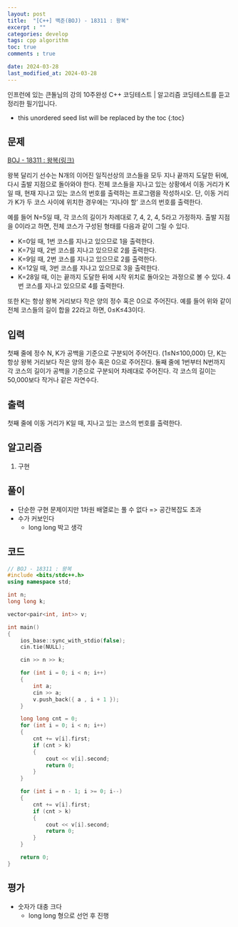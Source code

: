 ```yaml
---
layout: post
title:  "[C++] 백준(BOJ) - 18311 : 왕복"
excerpt : ""
categories: develop
tags: cpp algorithm
toc: true
comments : true

date: 2024-03-28
last_modified_at: 2024-03-28
---
```

> <span style="font-size: 80%">
인프런에 있는 큰돌님의 강의 10주완성 C++ 코딩테스트 | 알고리즘 코딩테스트를 듣고 정리한 필기입니다.</span>

<!--more-->

* this unordered seed list will be replaced by the toc
{:toc}

## 문제 

[BOJ - 18311 : 왕복(링크)](https://www.acmicpc.net/problem/18311) 

왕복 달리기 선수는 N개의 이어진 일직선상의 코스들을 모두 지나 끝까지 도달한 뒤에, 다시 출발 지점으로 돌아와야 한다. 전체 코스들을 지나고 있는 상황에서 이동 거리가 K일 때, 현재 지나고 있는 코스의 번호를 출력하는 프로그램을 작성하시오. 단, 이동 거리가 K가 두 코스 사이에 위치한 경우에는 ‘지나야 할’ 코스의 번호를 출력한다.

예를 들어 N=5일 때, 각 코스의 길이가 차례대로 7, 4, 2, 4, 5라고 가정하자. 출발 지점을 0이라고 하면, 전체 코스가 구성된 형태를 다음과 같이 그릴 수 있다.

- K=0일 때, 1번 코스를 지나고 있으므로 1을 출력한다.
- K=7일 때, 2번 코스를 지나고 있으므로 2를 출력한다.
- K=9일 때, 2번 코스를 지나고 있으므로 2를 출력한다.
- K=12일 때, 3번 코스를 지나고 있으므로 3을 출력한다.
- K=28일 때, 이는 끝까지 도달한 뒤에 시작 위치로 돌아오는 과정으로 볼 수 있다. 4번 코스를 지나고 있으므로 4를 출력한다.

또한 K는 항상 왕복 거리보다 작은 양의 정수 혹은 0으로 주어진다. 예를 들어 위와 같이 전체 코스들의 길이 합을 22라고 하면, 0≤K≤43이다.

## 입력
첫째 줄에 정수 N, K가 공백을 기준으로 구분되어 주어진다. (1≤N≤100,000) 단, K는 항상 왕복 거리보다 작은 양의 정수 혹은 0으로 주어진다. 둘째 줄에 1번부터 N번까지 각 코스의 길이가 공백을 기준으로 구분되어 차례대로 주어진다. 각 코스의 길이는 50,000보다 작거나 같은 자연수다.

## 출력
첫째 줄에 이동 거리가 K일 때, 지나고 있는 코스의 번호를 출력한다.

## 알고리즘
1. 구현

## 풀이
- 단순한 구현 문제이지만 1차원 배열로는 풀 수 없다 => 공간복잡도 초과
- 수가 커보인다
  - long long 박고 생각

## 코드
```cpp
// BOJ - 18311 : 왕복
#include <bits/stdc++.h>
using namespace std;

int n;
long long k;

vector<pair<int, int>> v;

int main()
{
	ios_base::sync_with_stdio(false);
	cin.tie(NULL);

	cin >> n >> k;

	for (int i = 0; i < n; i++)
	{
		int a;
		cin >> a;
		v.push_back({ a , i + 1 });
	}

	long long cnt = 0;
	for (int i = 0; i < n; i++)
	{
		cnt += v[i].first;
		if (cnt > k)
		{
			cout << v[i].second;
			return 0;
		}
	}

	for (int i = n - 1; i >= 0; i--)
	{
		cnt += v[i].first;
		if (cnt > k)
		{
			cout << v[i].second;
			return 0;
		}
	}

	return 0;
}

```

## 평가  
- 숫자가 대충 크다
  - long long 형으로 선언 후 진행